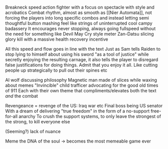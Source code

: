 Breakneck speed action fighter with a focus on spectacle with style and acrobatics
Combat rhythm, almost as smooth as [[Nier Automata]], not forcing the players into long specific combos and instead letting semi thoughtful button mashing feel like strings of uninterrupted cool campy badassery
It encourages never stopping, always going fullspeed without the need for something like Devil May Cry style meter
Zan-Datsu slicing glory kill with a massive health recovery incentive

All this speed and flow goes in line with the text
Just as Sam tells Raiden to stop lying to himself about using his sword "as a tool of justice" while secretly enjoying the resulting carnage, it also tells the player to disregard false justifications for doing things. Admit that you enjoy it all. Like cutting people up strategically to pull out their spines etc

AI wolf discussing philosophy
Magnetic man made of slices while waxing about memes
"Invincible" child trafficer advocating for the good old times of 911
Each with their own theme that compliments/elevates both the text *and* the combat 

Revengeance = revenge of the US: Iraq war etc
Final boss being US senator
With a dream of delivering "true freedom" in the form of a no-support free-for-all anarchy
To crush the support systems, to only leave the strongest of the strong, to kill everyone else

(Seeming?) lack of nuance

Meme the DNA of the soul -> becomes the most memeable game ever